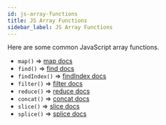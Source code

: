 ```yaml
---
id: js-array-functions
title: JS Array Functions
sidebar_label: JS Array Functions
---
```


Here are some common JavaScript array functions.

- `map()`  => [map docs](https://developer.mozilla.org/en-US/docs/Web/JavaScript/Reference/Global_Objects/Array/map)
- `find()`  => [find docs](https://developer.mozilla.org/en-US/docs/Web/JavaScript/Reference/Global_Objects/Array/find)
- `findIndex()`  => [findIndex docs](https://developer.mozilla.org/en-US/docs/Web/JavaScript/Reference/Global_Objects/Array/findIndex)
- `filter()`  => [filter docs](https://developer.mozilla.org/en-US/docs/Web/JavaScript/Reference/Global_Objects/Array/filter)
- `reduce()`  => [reduce docs](https://developer.mozilla.org/en-US/docs/Web/JavaScript/Reference/Global_Objects/Array/Reduce?v=b)
- `concat()`  => [concat docs](https://developer.mozilla.org/en-US/docs/Web/JavaScript/Reference/Global_Objects/Array/concat?v=b)
- `slice()`  => [slice docs](https://developer.mozilla.org/en-US/docs/Web/JavaScript/Reference/Global_Objects/Array/slice)
- `splice()`  => [splice docs](https://developer.mozilla.org/en-US/docs/Web/JavaScript/Reference/Global_Objects/Array/splice)